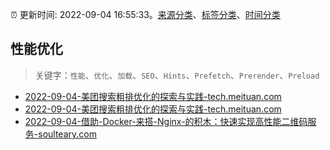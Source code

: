 :alarm_clock: 更新时间: 2022-09-04 16:55:33。[来源分类](../README.md)、[标签分类](../TAGS.md)、[时间分类](../TIMELINE.md)

## 性能优化


> 关键字：`性能`、`优化`、`加载`、`SEO`、`Hints`、`Prefetch`、`Prerender`、`Preload`



- [2022-09-04-美团搜索粗排优化的探索与实践-tech.meituan.com](https://blogread.cn/news/go.php?idItem=15372&url=https%3A%2F%2Ftech.meituan.com%2F2022%2F08%2F11%2Fcoarse-ranking-exploration-practice.html%3Fcomefrom%3Dhttps%253A%252F%252Fblogread.cn%252Fnews%252F) 
- [2022-09-04-美团搜索粗排优化的探索与实践-tech.meituan.com](https://blogread.cn/news/go.php?idItem=15371&url=https%3A%2F%2Ftech.meituan.com%2F2022%2F08%2F11%2Fcoarse-ranking-exploration-practice.html%3Fcomefrom%3Dhttps%253A%252F%252Fblogread.cn%252Fnews%252F) 
- [2022-09-04-借助-Docker-来搭-Nginx-的积木：快速实现高性能二维码服务-soulteary.com](https://blogread.cn/news/go.php?idItem=15364&url=https%3A%2F%2Fsoulteary.com%2F2022%2F08%2F27%2Fbuilding-blocks-of-nginx-with-docker-quickly-implement-high-performance-qr-code-services.html%3Fcomefrom%3Dhttps%253A%252F%252Fblogread.cn%252Fnews%252F) 